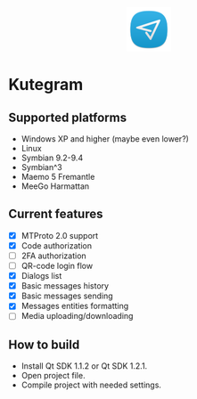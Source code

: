 <p align="center">
  <a href="https://github.com/kutegram/client">
    <img src="/src/app/gui/view/skin/icons/hicolor/80x80/apps/kutegram.png" width="80" height="80">
  </a>
  <h1>Kutegram</h1>
</p>

## Supported platforms
* Windows XP and higher (maybe even lower?)
* Linux
* Symbian 9.2-9.4
* Symbian^3
* Maemo 5 Fremantle
* MeeGo Harmattan

## Current features
- [x] MTProto 2.0 support
- [x] Code authorization
- [ ] 2FA authorization
- [ ] QR-code login flow
- [x] Dialogs list
- [x] Basic messages history
- [x] Basic messages sending
- [x] Messages entities formatting
- [ ] Media uploading/downloading

## How to build
* Install Qt SDK 1.1.2 or Qt SDK 1.2.1.
* Open project file.
* Compile project with needed settings.

